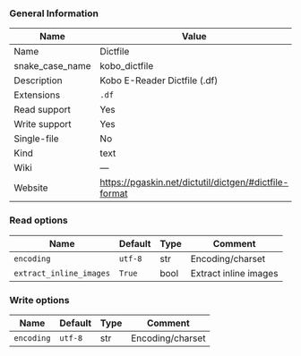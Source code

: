 
### General Information ###
Name | Value
---- | -------
Name | Dictfile
snake_case_name | kobo_dictfile
Description | Kobo E-Reader Dictfile (.df)
Extensions | `.df`
Read support | Yes
Write support | Yes
Single-file | No
Kind | text
Wiki | ―
Website | https://pgaskin.net/dictutil/dictgen/#dictfile-format


### Read options ###
Name | Default | Type | Comment
---- | ------- | ---- | -------
`encoding` | `utf-8` | str | Encoding/charset
`extract_inline_images` | `True` | bool | Extract inline images

### Write options ###
Name | Default | Type | Comment
---- | ------- | ---- | -------
`encoding` | `utf-8` | str | Encoding/charset
